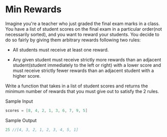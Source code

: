 # Min Rewards

Imagine you're a teacher who just graded the final exam marks in a class. You have a list of student scores on the final exam in a particular order(not necessarily sorted), and you want to reward your students. You decide to do so fairly by giving them arbitrary rewards following two rules:

- All students must receive at least one reward.

- Any given student must receive strictly more rewards than an adjacent student(student immediately to the left or right) with a lower score and must receive strictly fewer rewards than an adjacent student with a higher score.

Write a function that takes in a list of student scores and returns the minimum number of rewards that you must give out to satisfy the 2 rules.

Sample Input

```go
scores = [8, 4, 2, 1, 3, 6, 7, 9, 5]
```

Sample Output

```go
25 //[4, 3, 2, 1, 2, 3, 4, 5, 1]
```
